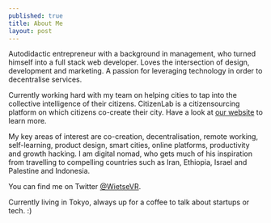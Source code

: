 ```yaml
---
published: true
title: About Me
layout: post
---
```

Autodidactic entrepreneur with a background in management, who turned himself into a full stack web developer. Loves the intersection of design, development and marketing. A passion for leveraging technology in order to decentralise services.

Currently working hard with my team on helping cities to tap into the collective intelligence of their citizens. CitizenLab is a citizensourcing platform on which citizens co-create their city. Have a look at [our website](http://citizenlab.co) to learn more.

My key areas of interest are co-creation, decentralisation, remote working, self-learning, product design, smart cities, online platforms, productivity and growth hacking. I am digital nomad, who gets much of his inspiration from travelling to compelling countries such as Iran, Ethiopia, Israel and Palestine and Indonesia.

You can find me on Twitter [@WietseVR](http://twitter.com/wietsevr). 

Currently living in Tokyo, always up for a coffee to talk about startups or tech. :)